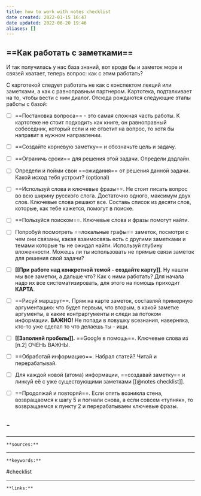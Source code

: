 ```yaml
---
title: how to work with notes checklist
date created: 2022-01-15 16:47
date updated: 2022-06-20 19:46
aliases: []
---
```


## ==Как работать с заметками==

И так получилась у нас база знаний, вот вроде бы и заметок море и связей хватает, теперь вопрос: как с этим работать?

С картотекой следует работать не как с конспектом лекций или заметками, а как с равноправным партнером. Картотека, подталкивает на то, чтобы вести с ним диалог. Отсюда рождаются следующие этапы работы с базой:

- [ ] ==Постановка вопроса== - это самая сложная часть работы. К картотеке не стоит подходить как книге, он равноправный собеседник, который если и не ответит на вопрос, то хотя бы направит в нужном направлении.

- [ ] ==Создайте корневую заметку== и обозначьте цель и задачу.

- [ ] ==Ограничь сроки== для решения этой задачи. Определи дэдлайн.

- [ ] Определи и пойми свои ==ожидания== от решения данной задачи. Какой исход тебя устроит? (optional)

- [ ] ==Используй слова и ключевые фразы==. Не стоит писать вопрос во всю ширину русского слога. Достаточно одного, максимум двух слов. Ключевые слова решают все. Составь список из десяти слов, которые, как тебе кажется, помогут в поиске.

- [ ] ==Пользуйся поиском==. Ключевые слова и фразы помогут найти.

- [ ] Попробуй посмотреть ==локальные графы== заметок, посмотри с чем они связаны, какая взаимосвязь есть с другими заметками и темами которые ты не ожидал найти. Используй глубину вложенности. Можешь ли ты использовать не прямые связи заметок для решения свой задачи?

- [ ] **[[При работе над конкретной темой - создайте карту]]**. Ну нашли мы все заметки, а дальше что? Как с ними работать? Для начала надо их все систематизировать, для этого на помощь приходит **КАРТА**.

- [ ] ==Рисуй маршрут==. Прям на карте заметок, составляй примерную аргументацию: что будет первым, что вторым, в какой заметке аргументы, в какие контраргументы и следи за потоком информации. **ВАЖНО!** Не попади в ловушку всезнания, наверняка, кто-то уже сделал то что делаешь ты - ищи.

- [ ] **[[Заполняй пробелы]].** ==Google в помощь==. Ключевые слова из [п.2] ОЧЕНЬ ВАЖНЫ.

- [ ] ==Обработай информацию==. Набрал статей? Читай и перерабатывай.

- [ ] Для каждой новой (атома) информации, ==создавай заметку== и линкуй её с уже существующими заметками [[@notes checklist]].

- [ ] ==Продолжай и повторяй==. Если опять возникла стена, возвращаемся к шагу 5 и погнали снова, а если совсем «тупняк», то возвращаемся к пункту 2 и перерабатываем ключевые фразы.

## -

---

`**sources:**`

---

`**keywords:**`

#checklist

---

`**links:**`
